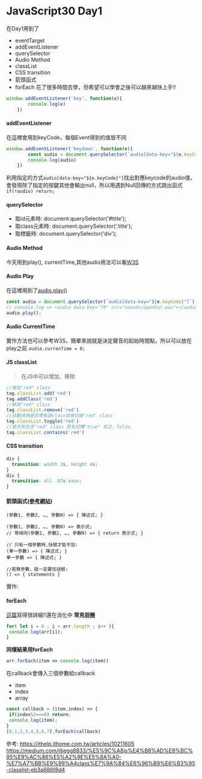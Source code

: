 # JavaScript30 Day1

在Day1用到了
- eventTarget
- addEventListener
- querySelector
- Audio Method
- classList
- CSS transition
- 箭頭函式
- forEach
花了很多時間去學，但希望可以學會之後可以越來越快上手!!

```javascript
window.addEventListener('key', function(e){
        console.log(e)
    })
```

#### addEventListener
在這裡會用到keyCode，每個Event得到的值皆不同

```javascript
window.addEventListener('keydown', function(e){
        const audio = document.querySelector(`audio[data-key="${e.keyCode}"]`)
        console.log(audio)
    })
```
利用指定的方式`audio[data-key="${e.keyCode}"]`找出對應keycode的audio值，會發現除了指定的按鍵其他會輸出null，所以用遇到Null回傳的方式跳出函式`if(!audio) return;`
#### querySelector
* 取id元素時:
document.querySelector('#title');
* 取class元素時:
document.querySelector('.title');
* 取標籤時:
document.querySelector('div');

#### Audio Method
今天用到play(), currentTime,其他audio用法可以看[W3S](https://www.w3schools.com/jsref/dom_obj_audio.asp)
####  Audio Play
在這裡用到了[audio.play()](https://www.w3schools.com/jsref/met_audio_play.asp)
```javascript
const audio = document.querySelector(`audio[data-key="${e.keyCode}"]`)
// console.log => <audio data-key="70" src="sounds/openhat.wav"></audio>
audio.play();
```

#### Audio CurrentTime
實作方法也可以參考W3S，簡單來說就是決定聲音的起始時間點，所以可以放在play之前
`audio.currenTime = 0;`

#### JS classList
> 在JS中可以增加、移除
```javascript
//增加"red" class
tag.classList.add('red')
tag.addClass('red')
//移除"red" class
tag.classList.remove('red') 
//自動偵測是否帶有該class並做切換"red" class
tag.classList.toggle('red') 
//是否有包含"red" class 若有回傳"true" 反之，false。
tag.classList.contains('red')
```
#### CSS transition
```css
div {
  transition: width 2s, height 4s;
}
div {
  transition: all .07s ease;
}
```
#### 箭頭函式([參考網站](https://developer.mozilla.org/zh-TW/docs/Web/JavaScript/Reference/Functions/Arrow_functions))
```
(參數1, 參數2, …, 參數N) => { 陳述式; }

(參數1, 參數2, …, 參數N) => 表示式;
// 等相同(參數1, 參數2, …, 參數N) => { return 表示式; }

// 只有一個參數時,括號才能不加:
(單一參數) => { 陳述式; }
單一參數 => { 陳述式; }

//若無參數，就一定要加括號:
() => { statements }
```
實作:

#### forEach
[這篇](https://realdennis.medium.com/array-%E5%8E%9F%E5%9E%8B%E7%9A%84-foreach-%E6%9C%89%E5%A4%9A%E5%A5%BD%E7%94%A8-%E5%AD%B8%E6%9C%83%E9%AB%98%E9%9A%8E%E5%87%BD%E6%95%B8%E4%B9%8B%E5%BE%8C%E9%83%BD%E4%B8%8D%E6%83%B3%E5%AF%AB-javascript-%E4%BB%A5%E5%A4%96%E7%9A%84%E7%A8%8B%E5%BC%8F%E8%AA%9E%E8%A8%80%E4%BA%86-dc4b594a045a)寫得很詳細!!還在消化中
**常見迴圈**
```javascript
for( let i = 0 ; i < arr.length ; i++ ){
 console.log(arr[i]);
}
```
**同樣結果用forEach**
```javascript
arr.forEach(item => console.log(item))
```
在callback會傳入三個參數給callback
- item
- index
- array

```javascript
const callback = (item,index) => {
 if(index%2===0) return;
 console.log(item);
}
[0,1,2,3,4,5,6,7].forEach(callback)
```


參考:
https://ithelp.ithome.com.tw/articles/10211605
https://medium.com/@egg8833/%E5%9C%A8js%E4%B8%AD%E8%BC%95%E9%AC%86%E5%A2%9E%E5%8A%A0-%E7%A7%BB%E9%99%A4class%E7%9A%84%E6%96%B9%E6%B3%95-classlist-eb3a686f8d4


